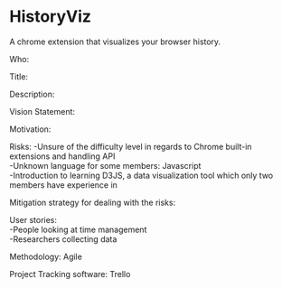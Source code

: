 # HistoryViz
A chrome extension that visualizes your browser history.

Who: 

Title:

Description:

Vision Statement: 

Motivation:

Risks:
-Unsure of the difficulty level in regards to Chrome built-in extensions and handling API<br>
-Unknown language for some members: Javascript<br>
-Introduction to learning D3JS, a data visualization tool which only two members have experience in<br>

Mitigation strategy for dealing with the risks: 

User stories:<br>
-People looking at time management<br>
-Researchers collecting data<br>

Methodology: Agile <br>

Project Tracking software: Trello
